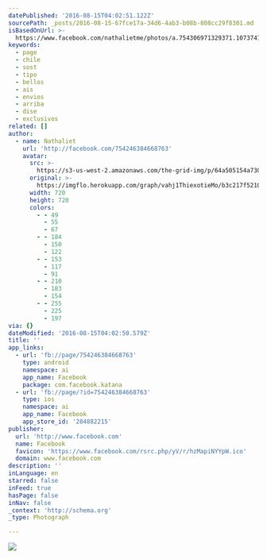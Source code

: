 ```yaml
---
datePublished: '2016-08-15T04:02:51.122Z'
sourcePath: _posts/2016-08-15-67fce17a-34d6-4ab3-b08b-808cc29f8301.md
isBasedOnUrl: >-
  https://www.facebook.com/nathalietme/photos/a.754306971329371.1073741828.754246384668763/1114917795268285/?type=3&theater
keywords:
  - page
  - chile
  - sost
  - tipo
  - bellos
  - ais
  - envios
  - arriba
  - dise
  - exclusivos
related: []
author:
  - name: Nathaliet
    url: 'http://facebook.com/754246384668763'
    avatar:
      src: >-
        https://s3-us-west-2.amazonaws.com/the-grid-img/p/64a505154a730fb35bd8151b396b19102acf1d4c.jpg
      original: >-
        https://imgflo.herokuapp.com/graph/vahj1ThiexotieMo/b3c217f5210e7a7a92f1ce271f24fb2d/noop.jpg?input=https%3A%2F%2Fscontent.xx.fbcdn.net%2Fv%2Ft1.0-9%2Fp720x720%2F13061963_1114917795268285_8294543889853363583_n.jpg%3Foh%3Dd054fec71bf13bb3492cc1e895274636%26oe%3D584BF83D
      width: 720
      height: 720
      colors:
        - - 49
          - 55
          - 67
        - - 184
          - 150
          - 122
        - - 153
          - 117
          - 91
        - - 210
          - 183
          - 154
        - - 255
          - 225
          - 197
via: {}
dateModified: '2016-08-15T04:02:50.579Z'
title: ''
app_links:
  - url: 'fb://page/754246384668763'
    type: android
    namespace: ai
    app_name: Facebook
    package: com.facebook.katana
  - url: 'fb://page/?id=754246384668763'
    type: ios
    namespace: ai
    app_name: Facebook
    app_store_id: '284882215'
publisher:
  url: 'http://www.facebook.com'
  name: Facebook
  favicon: 'https://www.facebook.com/rsrc.php/yV/r/hzMapiNYYpW.ico'
  domain: www.facebook.com
description: ''
inLanguage: en
starred: false
inFeed: true
hasPage: false
inNav: false
_context: 'http://schema.org'
_type: Photograph

---
```

![](https://s3-us-west-2.amazonaws.com/the-grid-img/p/64a505154a730fb35bd8151b396b19102acf1d4c.jpg)